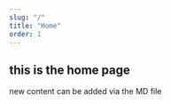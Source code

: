 ```yaml
---
slug: "/"
title: "Home"
order: 1
---
```


## this is the home page

new content can be added via the MD file
